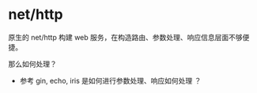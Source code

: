 # net/http

原生的 net/http 构建 web 服务，在构造路由、参数处理、响应信息层面不够便捷。

那么如何处理？

- 参考 gin, echo, iris 是如何进行参数处理、响应如何处理 ？

